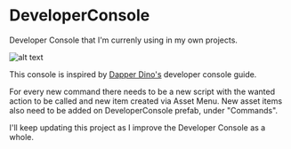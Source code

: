 # DeveloperConsole
[logo]: https://i.imgur.com/cFKN9Xt.png "Picture of current Developer Console"

Developer Console that I'm currenly using in my own projects. 

![alt text][logo]

This console is inspired by [Dapper Dino's](https://www.youtube.com/c/DapperDinoCodingTutorials) developer console guide.

For every new command there needs to be a new script with the wanted action to be called and new item created via Asset Menu. New asset items also need to be added on DeveloperConsole prefab, under "Commands".


I'll keep updating this project as I improve the Developer Console as a whole.
